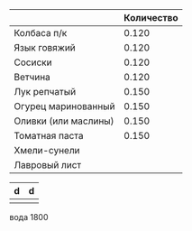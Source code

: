 |                      | Количество |
| -------------------- | ---------- |
| Колбаса п/к          | 0.120      |
| Язык говяжий         | 0.120      |
| Сосиски              | 0.120      |
| Ветчина              | 0.120      |
| Лук репчатый         | 0.150      |
| Огурец маринованный  | 0.150      |
| Оливки (или маслины) | 0.150      |
| Томатная паста       | 0.150      |
| Хмели-сунели         |            |
| Лавровый лист        |            |

| d   | d   |
| --- | --- |
|     |     |

вода 1800